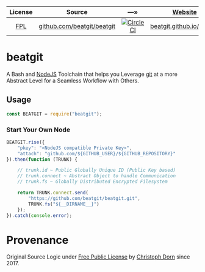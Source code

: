 
| License | Source | &#8212;&raquo; | [Website](https://github.com/beatgit/beatgit/blob/master/Projects/2017_05-Website/main.sh) | [npm](https://github.com/npm/npm) |
| :---: | :---: | :---: | :---: | :---: |
| [FPL](https://opensource.org/licenses/FPL-1.0.0) | [github.com/beatgit/beatgit](https://github.com/beatgit/beatgit) | [![CircleCI](https://circleci.com/gh/beatgit/beatgit.svg?style=svg)](https://circleci.com/gh/beatgit/beatgit) | [beatgit.github.io/beatgit](https://beatgit.github.io/beatgit) | `beatgit`

beatgit
=======

A Bash and [NodeJS](https://nodejs.org/) Toolchain that helps you Leverage [git](https://git-scm.com/) at a more Abstract Level for a Seamless Workflow with Others.

Usage
-----

```javascript
const BEATGIT = require("beatgit");
```

### Start Your Own Node

```javascript
BEATGIT.rise({
    "pkey": "<NodeJS compatible Private Key>",
    "attach": "github.com/${GITHUB_USER}/${GITHUB_REPOSITORY}"
}).then(function (TRUNK) {

    // trunk.id ~ Public Globally Unique ID (Public Key based)
    // trunk.connect ~ Abstract Object to handle Communication
    // trunk.fs ~ Globally Distributed Encrypted Filesystem

    return TRUNK.connect.send(
        "https://github.com/beatgit/beatgit.git",
        TRUNK.fs("${__DIRNAME__}")
    });
}).catch(console.error);
```

Provenance
==========

Original Source Logic under [Free Public License](https://opensource.org/licenses/FPL-1.0.0) by [Christoph Dorn](http://christophdorn.com) since 2017.
